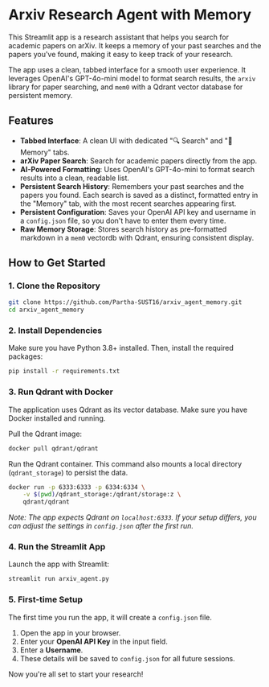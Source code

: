 # Arxiv Research Agent with Memory

This Streamlit app is a research assistant that helps you search for academic papers on arXiv. It keeps a memory of your past searches and the papers you've found, making it easy to keep track of your research.

The app uses a clean, tabbed interface for a smooth user experience. It leverages OpenAI's GPT-4o-mini model to format search results, the `arxiv` library for paper searching, and `mem0` with a Qdrant vector database for persistent memory.

## Features

- **Tabbed Interface**: A clean UI with dedicated "🔍 Search" and "🧠 Memory" tabs.
- **arXiv Paper Search**: Search for academic papers directly from the app.
- **AI-Powered Formatting**: Uses OpenAI's GPT-4o-mini to format search results into a clean, readable list.
- **Persistent Search History**: Remembers your past searches and the papers you found. Each search is saved as a distinct, formatted entry in the "Memory" tab, with the most recent searches appearing first.
- **Persistent Configuration**: Saves your OpenAI API key and username in a `config.json` file, so you don't have to enter them every time.
- **Raw Memory Storage**: Stores search history as pre-formatted markdown in a `mem0` vectordb with Qdrant, ensuring consistent display.

## How to Get Started

### 1. Clone the Repository

```bash
git clone https://github.com/Partha-SUST16/arxiv_agent_memory.git
cd arxiv_agent_memory
```

### 2. Install Dependencies

Make sure you have Python 3.8+ installed. Then, install the required packages:

```bash
pip install -r requirements.txt
```

### 3. Run Qdrant with Docker

The application uses Qdrant as its vector database. Make sure you have Docker installed and running.

Pull the Qdrant image:

```bash
docker pull qdrant/qdrant
```

Run the Qdrant container. This command also mounts a local directory (`qdrant_storage`) to persist the data.

```bash
docker run -p 6333:6333 -p 6334:6334 \
    -v $(pwd)/qdrant_storage:/qdrant/storage:z \
    qdrant/qdrant
```

_Note: The app expects Qdrant on `localhost:6333`. If your setup differs, you can adjust the settings in `config.json` after the first run._

### 4. Run the Streamlit App

Launch the app with Streamlit:

```bash
streamlit run arxiv_agent.py
```

### 5. First-time Setup

The first time you run the app, it will create a `config.json` file.

1.  Open the app in your browser.
2.  Enter your **OpenAI API Key** in the input field.
3.  Enter a **Username**.
4.  These details will be saved to `config.json` for all future sessions.

Now you're all set to start your research!
